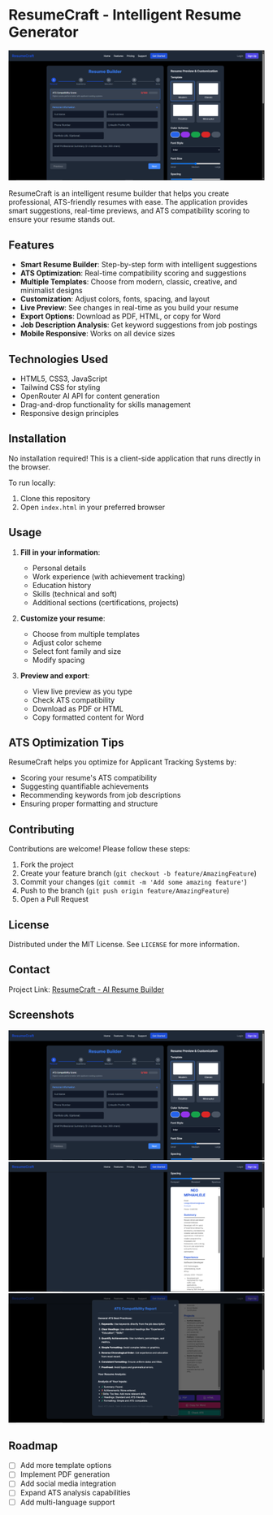 # ResumeCraft - Intelligent Resume Generator

![ResumeCraft Screenshot](Pictures/frontpage.png)

ResumeCraft is an intelligent resume builder that helps you create professional, ATS-friendly resumes with ease. The application provides smart suggestions, real-time previews, and ATS compatibility scoring to ensure your resume stands out.

## Features

- **Smart Resume Builder**: Step-by-step form with intelligent suggestions
- **ATS Optimization**: Real-time compatibility scoring and suggestions
- **Multiple Templates**: Choose from modern, classic, creative, and minimalist designs
- **Customization**: Adjust colors, fonts, spacing, and layout
- **Live Preview**: See changes in real-time as you build your resume
- **Export Options**: Download as PDF, HTML, or copy for Word
- **Job Description Analysis**: Get keyword suggestions from job postings
- **Mobile Responsive**: Works on all device sizes

## Technologies Used

- HTML5, CSS3, JavaScript
- Tailwind CSS for styling
- OpenRouter AI API for content generation
- Drag-and-drop functionality for skills management
- Responsive design principles

## Installation

No installation required! This is a client-side application that runs directly in the browser.

To run locally:
1. Clone this repository
2. Open `index.html` in your preferred browser

## Usage

1. **Fill in your information**:
   - Personal details
   - Work experience (with achievement tracking)
   - Education history
   - Skills (technical and soft)
   - Additional sections (certifications, projects)

2. **Customize your resume**:
   - Choose from multiple templates
   - Adjust color scheme
   - Select font family and size
   - Modify spacing

3. **Preview and export**:
   - View live preview as you type
   - Check ATS compatibility
   - Download as PDF or HTML
   - Copy formatted content for Word

## ATS Optimization Tips

ResumeCraft helps you optimize for Applicant Tracking Systems by:
- Scoring your resume's ATS compatibility
- Suggesting quantifiable achievements
- Recommending keywords from job descriptions
- Ensuring proper formatting and structure

## Contributing

Contributions are welcome! Please follow these steps:

1. Fork the project
2. Create your feature branch (`git checkout -b feature/AmazingFeature`)
3. Commit your changes (`git commit -m 'Add some amazing feature'`)
4. Push to the branch (`git push origin feature/AmazingFeature`)
5. Open a Pull Request

## License

Distributed under the MIT License. See `LICENSE` for more information.

## Contact

Project Link: [ResumeCraft - AI Resume Builder](https://ai-resume-generator-l82k.vercel.app/test_deepseek_code.html)

## Screenshots

![Form Section](Pictures/frontpage.png)
![Preview Section](Pictures/previewSection.png)
![ATS Analysis](Pictures/ATScompatibility.png)

## Roadmap

- [ ] Add more template options
- [ ] Implement PDF generation
- [ ] Add social media integration
- [ ] Expand ATS analysis capabilities
- [ ] Add multi-language support
